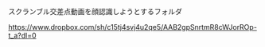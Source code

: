 

スクランブル交差点動画を顔認識しようとするフォルダ

https://www.dropbox.com/sh/c15tj4svj4u2qe5/AAB2gpSnrtmR8cWJorROp-t_a?dl=0
